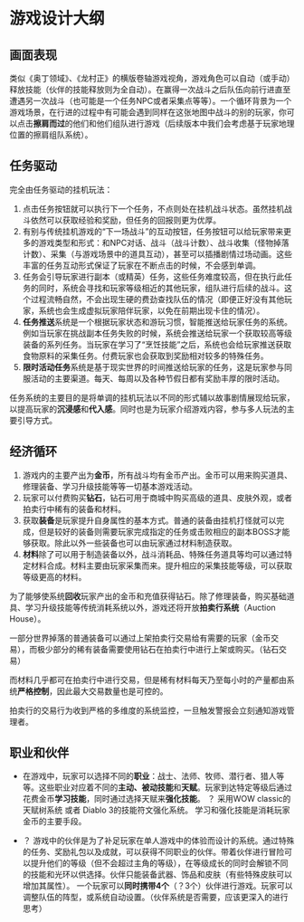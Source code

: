 # 游戏设计大纲
## 画面表现
类似《奥丁领域》、《龙村正》的横版卷轴游戏视角，游戏角色可以自动（或手动）释放技能（伙伴的技能释放则为全自动）。在赢得一次战斗之后队伍向前行进直至遭遇另一次战斗（也可能是一个任务NPC或者采集点等等）。一个循环背景为一个游戏场景，在行进的过程中有可能会遇到同样在这张地图中战斗的别的玩家，你可以点击**擦肩而过**的他们和他们组队进行游戏（后续版本中我们会考虑基于玩家地理位置的擦肩组队系统）。

## 任务驱动
完全由任务驱动的挂机玩法：
1. 点击任务按钮就可以执行下一个任务，不点则处在挂机战斗状态。虽然挂机战斗依然可以获取经验和奖励，但任务的回报则更为优厚。
2. 有别与传统挂机游戏的“下一场战斗”的互动按钮，任务按钮可以给玩家带来更多的游戏类型和形式：和NPC对话、战斗（战斗计数）、战斗收集（怪物掉落计数）、采集（与游戏场景中的道具互动），甚至可以插播剧情过场动画。这些丰富的任务互动形式保证了玩家在不断点击的时候，不会感到单调。
3. 任务会引导玩家进行副本（或精英）任务，这些任务难度较高，但在执行此任务的同时，系统会寻找和玩家等级相近的其他玩家，组队进行后续的战斗。这个过程流畅自然，不会出现生硬的费劲查找队伍的情况（即便正好没有其他玩家，系统也会生成虚拟玩家陪伴玩家，以免在前期出现卡住的情况）。
4. **任务推送**系统是一个根据玩家状态和游玩习惯，智能推送给玩家任务的系统。例如当玩家在挑战副本任务失败的时候，系统会推送给玩家一个获取较高等级装备的系列任务。当玩家在学习了“烹饪技能”之后，系统也会给玩家推送获取食物原料的采集任务。付费玩家也会获取到奖励相对较多的特殊任务。
5. **限时活动任务**系统是基于现实世界的时间推送给玩家的任务，这是玩家参与同服活动的主要渠道。每天、每周以及各种节假日都有奖励丰厚的限时活动。

任务系统的主要目的是将单调的挂机玩法以不同的形式辅以故事剧情展现给玩家，以提高玩家的**沉浸感**和**代入感**。同时也是为玩家介绍游戏内容，参与多人玩法的主要引导方式。

## 经济循环
1. 游戏内的主要产出为**金币**，所有战斗均有金币产出。金币可以用来购买道具、修理装备、学习升级技能等等一切基本游戏活动。
2. 玩家可以付费购买**钻石**，钻石可用于商城中购买高级的道具、皮肤外观，或者拍卖行中稀有的装备和材料。
3. 获取**装备**是玩家提升自身属性的基本方式。普通的装备由挂机打怪就可以完成，但是较好的装备则需要玩家完成指定的任务或击败相应的副本BOSS才能够获取。除此以外一些装备也可以由玩家通过材料制造获取。
4. **材料**除了可以用于制造装备以外，战斗消耗品、特殊任务道具等均可以通过特定材料合成。材料主要由玩家采集而来。提升相应的采集技能等级，可以获取等级更高的材料。

为了能够使系统**回收**玩家产出的金币和充值获得钻石。除了修理装备，购买基础道具、学习升级技能等传统消耗系统以外，游戏还将开放**拍卖行系统**（Auction House）。

一部分世界掉落的普通装备可以通过上架拍卖行交易给有需要的玩家（金币交易），而极少部分的稀有装备需要使用钻石在拍卖行中进行上架或购买。（钻石交易）

而材料几乎都可在拍卖行中进行交易，但是稀有材料每天乃至每小时的产量都由系统**严格控制**，因此最大交易数量也是可控的。

拍卖行的交易行为收到严格的多维度的系统监控，一旦触发警报会立刻通知游戏管理者。

## 职业和伙伴
* 在游戏中，玩家可以选择不同的**职业**：战士、法师、牧师、潜行者、猎人等等。这些职业对应着不同的**主动、被动技能**和**天赋**。玩家到达特定等级后通过花费金币**学习技能**，同时通过选择天赋来**强化技能**。
？ 采用WOW classic的天赋树系统 或者 Diablo 3的技能符文强化系统。
学习和强化技能是消耗玩家金币的主要手段。

* ？ 游戏中的伙伴是为了补足玩家在单人游戏中的体验而设计的系统。通过特殊的任务、奖励礼包以及成就，可以获得不同职业的伙伴。带着伙伴进行冒险可以提升他们的等级（但不会超过主角的等级），在等级成长的同时会解锁不同的技能和光环以供选择。伙伴只能装备武器、饰品和皮肤（有些特殊皮肤可以增加其属性）。
一个玩家可以**同时携带4个**（？3个）伙伴进行游戏。玩家可以调整队伍的阵型，或系统自动设置。（伙伴系统是否需要，应该更深入的进行思考）






